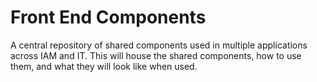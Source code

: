 # Front End Components

A central repository of shared components used in multiple applications across IAM and IT. This will house the shared components, how to use them, and what they will look like when used.
